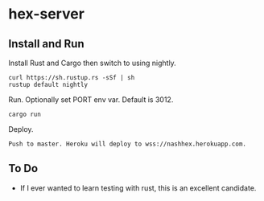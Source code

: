 # hex-server

## Install and Run

Install Rust and Cargo then switch to using nightly.

``` shell
curl https://sh.rustup.rs -sSf | sh
rustup default nightly
```

Run. Optionally set PORT env var. Default is 3012.

``` shell
cargo run
```

Deploy.

``` text
Push to master. Heroku will deploy to wss://nashhex.herokuapp.com.
```

## To Do

- If I ever wanted to learn testing with rust, this is an excellent candidate.
